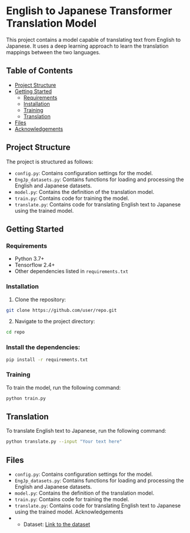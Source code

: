 # English to Japanese Transformer Translation Model

This project contains a model capable of translating text from English to Japanese. It uses a deep learning approach to learn the translation mappings between the two languages.

## Table of Contents

- [Project Structure](#project-structure)
- [Getting Started](#getting-started)
  - [Requirements](#requirements)
  - [Installation](#installation)
  - [Training](#training)
  - [Translation](#translation)
- [Files](#files)
- [Acknowledgements](#acknowledgements)

## Project Structure

The project is structured as follows:

- `config.py`: Contains configuration settings for the model.
- `EngJp_datasets.py`: Contains functions for loading and processing the English and Japanese datasets.
- `model.py`: Contains the definition of the translation model.
- `train.py`: Contains code for training the model.
- `translate.py`: Contains code for translating English text to Japanese using the trained model.

## Getting Started

### Requirements

- Python 3.7+
- Tensorflow 2.4+
- Other dependencies listed in `requirements.txt`

### Installation

1. Clone the repository:
```bash
git clone https://github.com/user/repo.git
```
2. Navigate to the project directory:
```bash
cd repo
```
### Install the dependencies:
```bash
pip install -r requirements.txt
```

### Training
To train the model, run the following command:
```bash
python train.py
```
## Translation
To translate English text to Japanese, run the following command:
``` bash
python translate.py --input "Your text here"
```
## Files
- `config.py`: Contains configuration settings for the model.
- `EngJp_datasets.py`: Contains functions for loading and processing the English and Japanese datasets.
- `model.py`: Contains the definition of the translation model.
- `train.py`: Contains code for training the model.
- `translate.py`: Contains code for translating English text to Japanese using the trained model.
Acknowledgements
- - Dataset: [Link to the dataset]([https://dataset.link](https://huggingface.co/datasets/opus100/viewer/en-ja/train)https://huggingface.co/datasets/opus100/viewer/en-ja/train)


